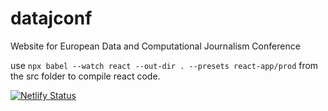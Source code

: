 # datajconf

Website for European Data and Computational Journalism Conference

use ```npx babel --watch react --out-dir . --presets react-app/prod``` from the src folder to compile react code.

[![Netlify Status](https://api.netlify.com/api/v1/badges/2d3baf9a-5c58-44aa-b01d-dff2eef70862/deploy-status)](https://app.netlify.com/sites/nostalgic-nobel-d86b56/deploys)